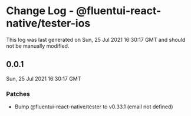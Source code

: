 # Change Log - @fluentui-react-native/tester-ios

This log was last generated on Sun, 25 Jul 2021 16:30:17 GMT and should not be manually modified.

<!-- Start content -->

## 0.0.1

Sun, 25 Jul 2021 16:30:17 GMT

### Patches

- Bump @fluentui-react-native/tester to v0.33.1 (email not defined)
